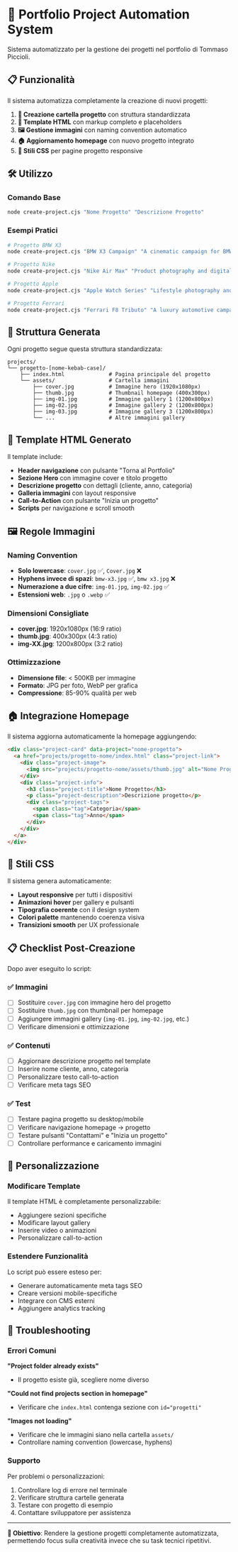 # 🚀 Portfolio Project Automation System

Sistema automatizzato per la gestione dei progetti nel portfolio di Tommaso Piccioli.

## 📋 Funzionalità

Il sistema automatizza completamente la creazione di nuovi progetti:

1. **📁 Creazione cartella progetto** con struttura standardizzata
2. **📄 Template HTML** con markup completo e placeholders
3. **🖼️ Gestione immagini** con naming convention automatico
4. **🏠 Aggiornamento homepage** con nuovo progetto integrato
5. **🎨 Stili CSS** per pagine progetto responsive

## 🛠️ Utilizzo

### Comando Base
```bash
node create-project.cjs "Nome Progetto" "Descrizione Progetto"
```

### Esempi Pratici
```bash
# Progetto BMW X3
node create-project.cjs "BMW X3 Campaign" "A cinematic campaign for BMW X3 featuring brutalist architecture"

# Progetto Nike
node create-project.cjs "Nike Air Max" "Product photography and digital campaign for Nike Air Max collection"

# Progetto Apple
node create-project.cjs "Apple Watch Series" "Lifestyle photography and social media campaign for Apple Watch"

# Progetto Ferrari
node create-project.cjs "Ferrari F8 Tributo" "A luxury automotive campaign showcasing the Ferrari F8 Tributo in urban environments"
```

## 📁 Struttura Generata

Ogni progetto segue questa struttura standardizzata:

```
projects/
└── progetto-[nome-kebab-case]/
    ├── index.html              # Pagina principale del progetto
    └── assets/                 # Cartella immagini
        ├── cover.jpg           # Immagine hero (1920x1080px)
        ├── thumb.jpg           # Thumbnail homepage (400x300px)
        ├── img-01.jpg          # Immagine gallery 1 (1200x800px)
        ├── img-02.jpg          # Immagine gallery 2 (1200x800px)
        ├── img-03.jpg          # Immagine gallery 3 (1200x800px)
        └── ...                 # Altre immagini gallery
```

## 🎯 Template HTML Generato

Il template include:

- **Header navigazione** con pulsante "Torna al Portfolio"
- **Sezione Hero** con immagine cover e titolo progetto
- **Descrizione progetto** con dettagli (cliente, anno, categoria)
- **Galleria immagini** con layout responsive
- **Call-to-Action** con pulsante "Inizia un progetto"
- **Scripts** per navigazione e scroll smooth

## 🖼️ Regole Immagini

### Naming Convention
- **Solo lowercase**: `cover.jpg` ✅, `Cover.jpg` ❌
- **Hyphens invece di spazi**: `bmw-x3.jpg` ✅, `bmw x3.jpg` ❌
- **Numerazione a due cifre**: `img-01.jpg`, `img-02.jpg` ✅
- **Estensioni web**: `.jpg` o `.webp` ✅

### Dimensioni Consigliate
- **cover.jpg**: 1920x1080px (16:9 ratio)
- **thumb.jpg**: 400x300px (4:3 ratio)
- **img-XX.jpg**: 1200x800px (3:2 ratio)

### Ottimizzazione
- **Dimensione file**: < 500KB per immagine
- **Formato**: JPG per foto, WebP per grafica
- **Compressione**: 85-90% qualità per web

## 🏠 Integrazione Homepage

Il sistema aggiorna automaticamente la homepage aggiungendo:

```html
<div class="project-card" data-project="nome-progetto">
  <a href="projects/progetto-nome/index.html" class="project-link">
    <div class="project-image">
      <img src="projects/progetto-nome/assets/thumb.jpg" alt="Nome Progetto">
    </div>
    <div class="project-info">
      <h3 class="project-title">Nome Progetto</h3>
      <p class="project-description">Descrizione progetto</p>
      <div class="project-tags">
        <span class="tag">Categoria</span>
        <span class="tag">Anno</span>
      </div>
    </div>
  </a>
</div>
```

## 🎨 Stili CSS

Il sistema genera automaticamente:

- **Layout responsive** per tutti i dispositivi
- **Animazioni hover** per gallery e pulsanti
- **Tipografia coerente** con il design system
- **Colori palette** mantenendo coerenza visiva
- **Transizioni smooth** per UX professionale

## 📋 Checklist Post-Creazione

Dopo aver eseguito lo script:

### ✅ Immagini
- [ ] Sostituire `cover.jpg` con immagine hero del progetto
- [ ] Sostituire `thumb.jpg` con thumbnail per homepage
- [ ] Aggiungere immagini gallery (`img-01.jpg`, `img-02.jpg`, etc.)
- [ ] Verificare dimensioni e ottimizzazione

### ✅ Contenuti
- [ ] Aggiornare descrizione progetto nel template
- [ ] Inserire nome cliente, anno, categoria
- [ ] Personalizzare testo call-to-action
- [ ] Verificare meta tags SEO

### ✅ Test
- [ ] Testare pagina progetto su desktop/mobile
- [ ] Verificare navigazione homepage → progetto
- [ ] Testare pulsanti "Contattami" e "Inizia un progetto"
- [ ] Controllare performance e caricamento immagini

## 🔧 Personalizzazione

### Modificare Template
Il template HTML è completamente personalizzabile:
- Aggiungere sezioni specifiche
- Modificare layout gallery
- Inserire video o animazioni
- Personalizzare call-to-action

### Estendere Funzionalità
Lo script può essere esteso per:
- Generare automaticamente meta tags SEO
- Creare versioni mobile-specifiche
- Integrare con CMS esterni
- Aggiungere analytics tracking

## 🚨 Troubleshooting

### Errori Comuni

**"Project folder already exists"**
- Il progetto esiste già, scegliere nome diverso

**"Could not find projects section in homepage"**
- Verificare che `index.html` contenga sezione con `id="progetti"`

**"Images not loading"**
- Verificare che le immagini siano nella cartella `assets/`
- Controllare naming convention (lowercase, hyphens)

### Supporto
Per problemi o personalizzazioni:
1. Controllare log di errore nel terminale
2. Verificare struttura cartelle generata
3. Testare con progetto di esempio
4. Contattare sviluppatore per assistenza

---

**🎯 Obiettivo**: Rendere la gestione progetti completamente automatizzata, permettendo focus sulla creatività invece che su task tecnici ripetitivi.
